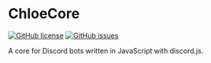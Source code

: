 # ChloeCore


[![GitHub license](https://img.shields.io/badge/license-MIT-blue.svg)](https://raw.githubusercontent.com/AperLambda/chloecore/master/LICENSE)
[![GitHub issues](https://img.shields.io/github/issues/AperLambda/chloecore.svg)](https://github.com/AperLambda/chloecore/issues)

A core for Discord bots written in JavaScript with discord.js.